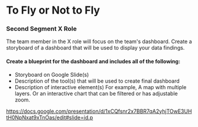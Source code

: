 # To Fly or Not to Fly

### Second Segment X Role

The team member in the X role will focus on the team's dashboard. Create a storyboard of a dashboard that will be used to display your data findings. 

#### Create a blueprint for the dashboard and includes all of the following:
   - Storyboard on Google Slide(s) 
   - Description of the tool(s) that will be used to create final dashboard 
   - Description of interactive element(s) For example, A map with multiple layers. Or an interactive chart that can be filtered or has adjustable zoom. 
   

 https://docs.google.com/presentation/d/1xCQfsnr2x7BBR7qA2yhjTOwE3UHtH0NpNxat9xTnOas/edit#slide=id.p
